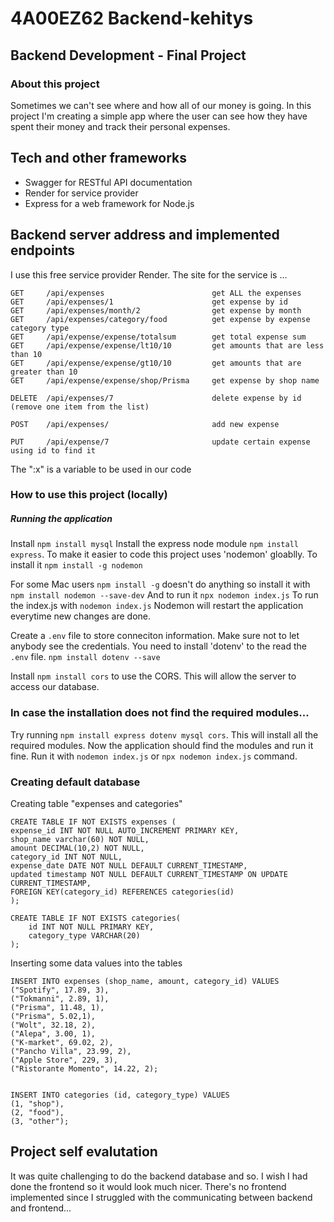 # 4A00EZ62 Backend-kehitys

## Backend Development - Final Project

### About this project

Sometimes we can't see where and how all of our money is going. In this project I'm creating a simple app where the user can see how they have spent their money and track their personal expenses.

## Tech and other frameworks

- Swagger for RESTful API documentation
- Render for service provider
- Express for a web framework for Node.js

## Backend server address and implemented endpoints

I use this free service provider Render. The site for the service is ...

```
GET     /api/expenses                        get ALL the expenses
GET     /api/expenses/1                      get expense by id
GET     /api/expenses/month/2                get expense by month
GET     /api/expenses/category/food          get expense by expense category type
GET     /api/expense/expense/totalsum        get total expense sum
GET     /api/expense/expense/lt10/10         get amounts that are less than 10
GET     /api/expense/expense/gt10/10         get amounts that are greater than 10
GET     /api/expense/expense/shop/Prisma     get expense by shop name

DELETE  /api/expenses/7                      delete expense by id (remove one item from the list)

POST    /api/expenses/                       add new expense

PUT     /api/expense/7                       update certain expense using id to find it
```

The ":x" is a variable to be used in our code

### How to use this project (locally)

##### Running the application

Install `npm install mysql`
Install the express node module `npm install express`.
To make it easier to code this project uses 'nodemon' gloablly. To install it `npm install -g nodemon`

For some Mac users `npm install -g` doesn't do anything so install it with `npm install nodemon --save-dev` And to run it `npx nodemon index.js`
To run the index.js with `nodemon index.js` Nodemon will restart the application everytime new changes are done.

Create a `.env` file to store conneciton information. Make sure not to let anybody see the credentials. You need to install 'dotenv' to the read the `.env` file.
`npm install dotenv --save`

Install `npm install cors` to use the CORS. This will allow the server to access our database.

### In case the installation does not find the required modules...

Try running `npm install express dotenv mysql cors`. This will install all the required modules. Now the application should find the modules and run it fine. Run it with `nodemon index.js` or `npx nodemon index.js` command.

### Creating default database

Creating table "expenses and categories"

```
CREATE TABLE IF NOT EXISTS expenses (
expense_id INT NOT NULL AUTO_INCREMENT PRIMARY KEY,
shop_name varchar(60) NOT NULL,
amount DECIMAL(10,2) NOT NULL,
category_id INT NOT NULL,
expense_date DATE NOT NULL DEFAULT CURRENT_TIMESTAMP,
updated timestamp NOT NULL DEFAULT CURRENT_TIMESTAMP ON UPDATE CURRENT_TIMESTAMP,
FOREIGN KEY(category_id) REFERENCES categories(id)
);

CREATE TABLE IF NOT EXISTS categories(
    id INT NOT NULL PRIMARY KEY,
    category_type VARCHAR(20)
);
```

Inserting some data values into the tables

```
INSERT INTO expenses (shop_name, amount, category_id) VALUES
("Spotify", 17.89, 3),
("Tokmanni", 2.89, 1),
("Prisma", 11.48, 1),
("Prisma", 5.02,1),
("Wolt", 32.18, 2),
("Alepa", 3.00, 1),
("K-market", 69.02, 2),
("Pancho Villa", 23.99, 2),
("Apple Store", 229, 3),
("Ristorante Momento", 14.22, 2);


INSERT INTO categories (id, category_type) VALUES
(1, "shop"),
(2, "food"),
(3, "other");
```

## Project self evalutation

It was quite challenging to do the backend database and so. I wish I had done the frontend so it would look much nicer. There's no frontend implemented since I struggled with the communicating between backend and frontend...
